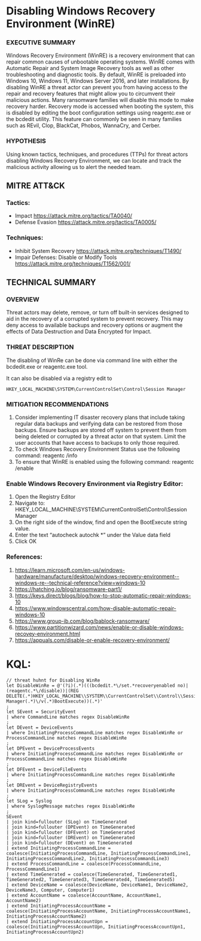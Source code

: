 # Disabling Windows Recovery Environment (WinRE)
### EXECUTIVE SUMMARY
Windows Recovery Environment (WinRE) is a recovery environment that can repair common causes of unbootable operating systems. WinRE comes with Automatic Repair and System Image Recovery tools as well as other troubleshooting and diagnostic tools. By default, WinRE is preloaded into Windows 10, Windows 11, Windows Server 2016, and later installations. By disabling WinRE a threat actor can prevent you from having access to the repair and recovery features that might allow you to circumvent their malicious actions. Many ransomware families will disable this mode to make recovery harder. Recovery mode is accessed when booting the system, this is disabled by editing the boot configuration settings using reagentc.exe or the bcdedit utility. This feature can commonly be seen in many families such as REvil, Clop, BlackCat, Phobos, WannaCry, and Cerber.

### HYPOTHESIS
Using known tactics, techniques, and procedures (TTPs) for threat actors disabling Windows Recovery Environment, we can locate and track the malicious activity allowing us to alert the needed team. 

## MITRE ATT&CK
### Tactics:
- Impact https://attack.mitre.org/tactics/TA0040/
- Defense Evasion https://attack.mitre.org/tactics/TA0005/

### Techniques:
- Inhibit System Recovery https://attack.mitre.org/techniques/T1490/
- Impair Defenses: Disable or Modify Tools https://attack.mitre.org/techniques/T1562/001/

## TECHNICAL SUMMARY
### OVERVIEW
Threat actors may delete, remove, or turn off built-in services designed to aid in the recovery of a corrupted system to prevent recovery. This may deny access to available backups and recovery options or augment the effects of Data Destruction and Data Encrypted for Impact.

### THREAT DESCRIPTION
The disabling of WinRe can be done via command line with either the bcdedit.exe or reagentc.exe tool. 

It can also be disabled via a registry edit to
```
HKEY_LOCAL_MACHINE\SYSTEM\CurrentControlSet\Control\Session Manager
```

### MITIGATION RECOMMENDATIONS
1. Consider implementing IT disaster recovery plans that include taking regular data backups and verifying data can be restored from those backups. Ensure backups are stored off system to prevent them from being deleted or corrupted by a threat actor on that system. Limit the user accounts that have access to backups to only those required. 
2. To check Windows Recovery Environment Status use the following command: reagentc /info
3. To ensure that WinRE is enabled using the following command: reagentc /enable

### Enable Windows Recovery Environment via Registry Editor:
1.	Open the Registry Editor 
2.	Navigate to: HKEY_LOCAL_MACHINE\SYSTEM\CurrentControlSet\Control\Session Manager
3.	On the right side of the window, find and open the BootExecute string value. 
4.	Enter the text “autocheck autochk *” under the Value data field 
5.	Click OK

### References:
1.	https://learn.microsoft.com/en-us/windows-hardware/manufacture/desktop/windows-recovery-environment--windows-re--technical-reference?view=windows-10 
2.	https://hatching.io/blog/ransomware-part1/ 
3.	https://keys.direct/blogs/blog/how-to-stop-automatic-repair-windows-10 
4.	https://www.windowscentral.com/how-disable-automatic-repair-windows-10 
5.	https://www.group-ib.com/blog/bablock-ransomware/ 
6.	https://www.partitionwizard.com/news/enable-or-disable-windows-recovey-environment.html 
7.	https://appuals.com/disable-or-enable-recovery-environment/

# KQL:
```kql
// threat huhnt for Disabling WinRe
let DisableWinRe = @'(?i)(.*)(((bcdedit.*\/set.*recoveryenabled no)|(reagentc.*\/disable))|(REG DELETE(.*)HKEY_LOCAL_MACHINE\\SYSTEM\\CurrentControlSet\\Control\\Session Manager(.*)\/v(.*)BootExecute))(.*)'
; 
let SEvent = SecurityEvent
| where CommandLine matches regex DisableWinRe
;
let DEvent = DeviceEvents
| where InitiatingProcessCommandLine matches regex DisableWinRe or ProcessCommandLine matches regex DisableWinRe 
;
let DPEvent = DeviceProcessEvents
| where InitiatingProcessCommandLine matches regex DisableWinRe or ProcessCommandLine matches regex DisableWinRe 
;
let DFEvent = DeviceFileEvents
| where InitiatingProcessCommandLine matches regex DisableWinRe 
;
let DREvent = DeviceRegistryEvents
| where InitiatingProcessCommandLine matches regex DisableWinRe 
;
let SLog = Syslog
| where SyslogMessage matches regex DisableWinRe
; 
SEvent
| join kind=fullouter (SLog) on TimeGenerated
| join kind=fullouter (DPEvent) on TimeGenerated
| join kind=fullouter (DFEvent) on TimeGenerated
| join kind=fullouter (DREvent) on TimeGenerated
| join kind=fullouter (DEvent) on TimeGenerated
| extend InitiatingProcessCommandLine = coalesce(InitiatingProcessCommandLine, InitiatingProcessCommandLine1, InitiatingProcessCommandLine2, InitiatingProcessCommandLine3)
| extend ProcessCommandLine = coalesce(ProcessCommandLine, ProcessCommandLine1)
| extend TimeGenerated = coalesce(TimeGenerated, TimeGenerated1, TimeGenerated2, TimeGenerated3, TimeGenerated4, TimeGenerated5)
| extend DeviceName = coalesce(DeviceName, DeviceName1, DeviceName2, DeviceName3, Computer, Computer1)
| extend AccountName = coalesce(AccountName, AccountName1, AccountName2)
| extend InitiatingProcessAccountName = coalesce(InitiatingProcessAccountName, InitiatingProcessAccountName1, InitiatingProcessAccountName2)
| extend InitiatingProcessAccountUpn = coalesce(InitiatingProcessAccountUpn, InitiatingProcessAccountUpn1, InitiatingProcessAccountUpn2)
```
